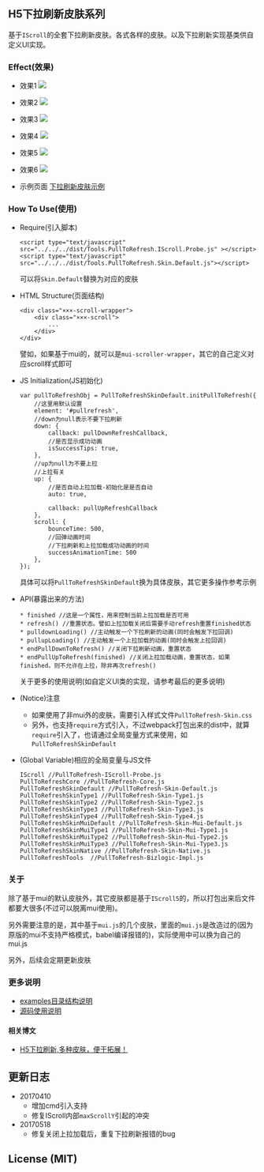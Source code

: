 ## H5下拉刷新皮肤系列
基于`IScroll`的全套下拉刷新皮肤。各式各样的皮肤。以及下拉刷新实现基类供自定义UI实现。

### Effect(效果)

* 效果1
![](https://dailc.github.io/pullToRefresh-h5-iscroll/staticresource/img/effect1.gif)

* 效果2
![](https://dailc.github.io/pullToRefresh-h5-iscroll/staticresource/img/effect2.gif)

* 效果3
![](https://dailc.github.io/pullToRefresh-h5-iscroll/staticresource/img/effect3.gif)

* 效果4
![](https://dailc.github.io/pullToRefresh-h5-iscroll/staticresource/img/effect4.gif)

* 效果5
![](https://dailc.github.io/pullToRefresh-h5-iscroll/staticresource/img/effect5.gif)

* 效果6
![](https://dailc.github.io/pullToRefresh-h5-iscroll/staticresource/img/effect6.gif)

* 示例页面
[下拉刷新皮肤示例](https://dailc.github.io/pullToRefresh-h5-iscroll/examples/html/)

### How To Use(使用)

* Require(引入脚本)

	```
	<script type="text/javascript" src="../../../dist/Tools.PullToRefresh.IScroll.Probe.js" ></script>
	<script type="text/javascript" src="../../../dist/Tools.PullToRefresh.Skin.Default.js"></script>
	```
	可以将`Skin.Default`替换为对应的皮肤
	
* HTML Structure(页面结构)

	```
	<div class="×××-scroll-wrapper">
	    <div class="×××-scroll">
	        ...
	    </div>
	</div>
	```
	譬如，如果基于mui的，就可以是`mui-scroller-wrapper`，其它的自己定义对应scroll样式即可

* JS Initialization(JS初始化)
	
	```
	var pullToRefreshObj = PullToRefreshSkinDefault.initPullToRefresh({
	    //这里用默认设置
	    element: '#pullrefresh',
	    //down为null表示不要下拉刷新    
	    down: {
	        callback: pullDownRefreshCallback,
	        //是否显示成功动画
	        isSuccessTips: true,
	    },
	    //up为null为不要上拉
	    //上拉有关
	    up: {
	        //是否自动上拉加载-初始化是是否自动
	        auto: true,
	
	        callback: pullUpRefreshCallback
	    },
	    scroll: {
	        bounceTime: 500,
	        //回弹动画时间
	        //下拉刷新和上拉加载成功动画的时间
	        successAnimationTime: 500
	    },
	});
	```
	具体可以将`PullToRefreshSkinDefault`换为具体皮肤，其它更多操作参考示例

* API(暴露出来的方法)

	```
	* finished //这是一个属性，用来控制当前上拉加载是否可用
	* refresh() //重置状态。譬如上拉加载关闭后需要手动refresh重置finished状态
	* pulldownLoading() //主动触发一个下拉刷新的动画(同时会触发下拉回调)
	* pullupLoading() //主动触发一个上拉加载的动画(同时会触发上拉回调)
	* endPullDownToRefresh() //关闭下拉刷新动画，重置状态
	* endPullUpToRefresh(finished) //关闭上拉加载动画，重置状态，如果finished，则不允许在上拉，除非再次refresh()
	```
	关于更多的使用说明(如自定义UI类的实现，请参考最后的更多说明)
	
* (Notice)注意
	* 如果使用了非mui外的皮肤，需要引入样式文件`PullToRefresh-Skin.css`
	* 另外，也支持`require`方式引入，不过webpack打包出来的dist中，就算`require`引入了，也请通过全局变量方式来使用，如`PullToRefreshSkinDefault`

* (Global Variable)相应的全局变量与JS文件

	```
	IScroll //PullToRefresh-IScroll-Probe.js
	PullToRefreshCore //PullToRefresh-Core.js
	PullToRefreshSkinDefault //PullToRefresh-Skin-Default.js
	PullToRefreshSkinType1 //PullToRefresh-Skin-Type1.js
	PullToRefreshSkinType2 //PullToRefresh-Skin-Type2.js
	PullToRefreshSkinType3 //PullToRefresh-Skin-Type3.js
	PullToRefreshSkinType4 //PullToRefresh-Skin-Type4.js
	PullToRefreshSkinMuiDefault //PullToRefresh-Skin-Mui-Default.js
	PullToRefreshSkinMuiType1 //PullToRefresh-Skin-Mui-Type1.js
	PullToRefreshSkinMuiType2 //PullToRefresh-Skin-Mui-Type2.js
	PullToRefreshSkinMuiType3 //PullToRefresh-Skin-Mui-Type3.js
	PullToRefreshSkinNative	//PullToRefresh-Skin-Native.js
	PullToRefreshTools	//PullToRefresh-Bizlogic-Impl.js
	```
	

### 关于
除了基于mui的默认皮肤外，其它皮肤都是基于`IScroll5`的，所以打包出来后文件都要大很多(不过可以脱离mui使用)。

另外需要注意的是，其中基于`mui.js`的几个皮肤，里面的`mui.js`是改造过的(因为原版的mui不支持严格模式，babel编译报错的)，实际使用中可以换为自己的mui.js

另外，后续会定期更新皮肤

### 更多说明

* [examples目录结构说明](https://github.com/dailc/pullToRefresh-h5-iscroll/tree/master/examples/html)
* [源码使用说明](https://github.com/dailc/pullToRefresh-h5-iscroll/tree/master/src/)

#### 相关博文

* [H5下拉刷新,多种皮肤，便于拓展！](http://www.jianshu.com/p/ef3183adb896)

## 更新日志

* 20170410
	* 增加cmd引入支持
	* 修复IScroll内部`maxScrollY`引起的冲突
* 20170518
	* 修复关闭上拉加载后，重复下拉刷新报错的bug

## License (MIT)